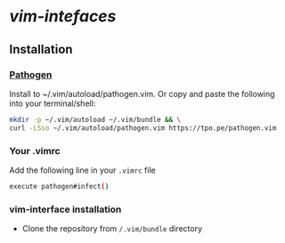 # ***vim-intefaces***

## Installation

### [Pathogen](https://github.com/tpope/vim-pathogen)

Install to ~/.vim/autoload/pathogen.vim. Or copy and paste the following into your terminal/shell:

```bash
mkdir -p ~/.vim/autoload ~/.vim/bundle && \
curl -LSso ~/.vim/autoload/pathogen.vim https://tpo.pe/pathogen.vim
```

### Your .vimrc

Add the following line in your `.vimrc` file

```bash
execute pathogen#infect()

```

### vim-interface installation

- Clone the repository from `/.vim/bundle` directory
